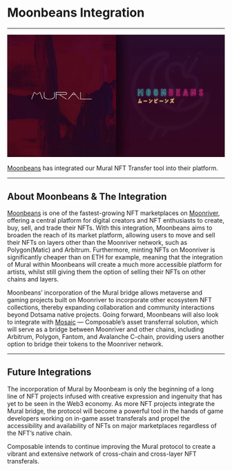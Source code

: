 # Moonbeans Integration

---

![Moonbeans Integration](./moonbeans-integration.png)

[Moonbeans](https://moonbeanstoken.com/#/collections) has integrated our Mural NFT Transfer tool into their platform.

---

## About Moonbeans & The Integration

[Moonbeans](https://moonbeanstoken.com/#/collections) is one of the fastest-growing NFT marketplaces on [Moonriver](https://moonbeam.network/networks/moonriver/), offering a central platform for digital creators and NFT enthusiasts to create, buy, sell, and trade their NFTs. With this integration, Moonbeans aims to broaden the reach of its market platform, allowing users to move and sell their NFTs on layers other than the Moonriver network, such as Polygon(Matic) and Arbitrum. Furthermore, minting NFTs on Moonriver is significantly cheaper than on ETH for example, meaning that the integration of Mural within Moonbeans will create a much more accessible platform for artists, whilst still giving them the option of selling their NFTs on other chains and layers.

Moonbeans’ incorporation of the Mural bridge allows metaverse and gaming projects built on Moonriver to incorporate other ecosystem NFT collections, thereby expanding collaboration and community interactions beyond Dotsama native projects. Going forward, Moonbeans will also look to integrate with [Mosaic](https://mosaic.composable.finance/mural) — Composable’s asset transferral solution, which will serve as a bridge between Moonriver and other chains, including Arbitrum, Polygon, Fantom, and Avalanche C-chain, providing users another option to bridge their tokens to the Moonriver network.

---

## Future Integrations

The incorporation of Mural by Moonbeam is only the beginning of a long line of NFT projects infused with creative expression and ingenuity that has yet to be seen in the Web3 economy. As more NFT projects integrate the Mural bridge, the protocol will become a powerful tool in the hands of game developers working on in-game asset transferals and propel the accessibility and availability of NFTs on major marketplaces regardless of the NFT’s native chain.

Composable intends to continue improving the Mural protocol to create a vibrant and extensive network of cross-chain and cross-layer NFT transferals.